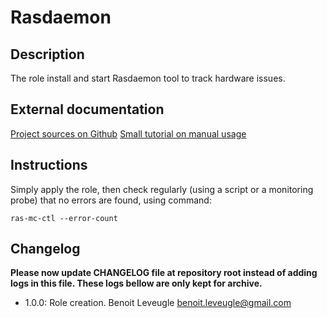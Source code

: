 # Rasdaemon

## Description

The role install and start Rasdaemon tool to track hardware issues.

## External documentation

[Project sources on Github](https://github.com/mchehab/rasdaemon)
[Small tutorial on manual usage](https://www.setphaserstostun.org/posts/monitoring-ecc-memory-on-linux-with-rasdaemon/)

## Instructions

Simply apply the role, then check regularly (using a script or a monitoring
probe) that no errors are found, using command:

```
ras-mc-ctl --error-count
```

## Changelog

**Please now update CHANGELOG file at repository root instead of adding logs in this file.
These logs bellow are only kept for archive.**

* 1.0.0: Role creation. Benoit Leveugle <benoit.leveugle@gmail.com>
